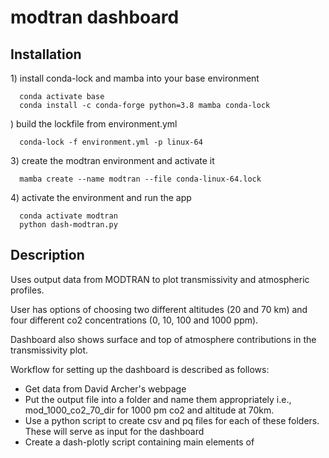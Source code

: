 # modtran dashboard

## Installation

1\) install conda-lock and mamba into your base environment

      conda activate base
      conda install -c conda-forge python=3.8 mamba conda-lock

\) build the lockfile from environment.yml

      conda-lock -f environment.yml -p linux-64

3\) create the modtran environment and activate it
 
      mamba create --name modtran --file conda-linux-64.lock

4\) activate the environment and run the app

      conda activate modtran
      python dash-modtran.py
      
## Description
Uses output data from MODTRAN to plot transmissivity and atmospheric profiles. 

User has options of choosing two different altitudes (20 and 70 km) and four different co2 concentrations (0, 10, 100 and 1000 ppm).

Dashboard also shows surface and top of atmosphere contributions in the transmissivity plot.

Workflow for setting up the dashboard is described as follows:

- Get data from David Archer's webpage
- Put the output file into a folder and name them appropriately i.e., mod_1000_co2_70_dir for 1000 pm co2 and altitude at 70km.
- Use a python script to create csv and pq files for each of these folders. These will serve as input for the dashboard
- Create a dash-plotly script containing main elements of 
